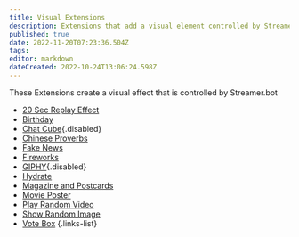 ```yaml
---
title: Visual Extensions
description: Extensions that add a visual element controlled by Streamer.bot
published: true
date: 2022-11-20T07:23:36.504Z
tags: 
editor: markdown
dateCreated: 2022-10-24T13:06:24.598Z
---
```


These Extensions create a visual effect that is controlled by Streamer.bot

- [20 Sec Replay Effect](/extensions/20-sec-instant-replay)
- [Birthday](/extensions/birthday-extension)
- [Chat Cube](/extensions/chat-cube){.disabled}
- [Chinese Proverbs](/extensions/chinese-proverbs)
- [Fake News](/extensions/fake-news-overlay)
- [Fireworks](/extensions/fireworks)
- [GIPHY](/extensions/giphy){.disabled}
- [Hydrate](/extensions/hydrate-redeem)
- [Magazine and Postcards](/extensions/pics-to-magazine-postcard-newspaper)
- [Movie Poster](/extensions/movie-poster)
- [Play Random Video](/extensions/play-random-video-from-folder)
- [Show Random Image](/extensions/display-random-image-from-folder-in-obs-image-source)
- [Vote Box](/extensions/vote-box)
  {.links-list}
  